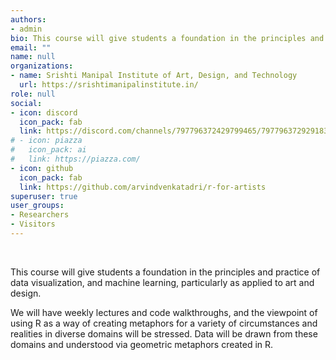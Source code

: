 ```yaml
---
authors:
- admin
bio: This course will give students a foundation in the principles and practice of data visualization, and machine learning, particularly as applied to art and design. 
email: ""
name: null
organizations:
- name: Srishti Manipal Institute of Art, Design, and Technology
  url: https://srishtimanipalinstitute.in/
role: null
social:
- icon: discord
  icon_pack: fab
  link: https://discord.com/channels/797796372429799465/797796372929183765
# - icon: piazza
#   icon_pack: ai
#   link: https://piazza.com/
- icon: github
  icon_pack: fab
  link: https://github.com/arvindvenkatadri/r-for-artists
superuser: true
user_groups:
- Researchers
- Visitors
---
```


<br>

This course will give students a foundation in the principles and practice of data visualization, and machine learning, particularly as applied to art and design. 

We will have weekly lectures and code walkthroughs, and the viewpoint of using R as a way of creating metaphors for a variety of circumstances and realities in diverse domains will be stressed. Data will be drawn from these domains and understood via geometric metaphors created in R. 
